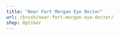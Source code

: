 ```yaml
---
title: "Near Fort Morgan Eye Doctor"
url: /brush/near-fort-morgan-eye-doctor/
shop: Optiker
---
```

